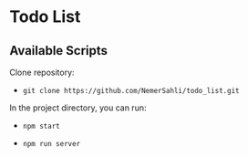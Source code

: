 # Todo List
## Available Scripts

Clone repository: 

- `git clone https://github.com/NemerSahli/todo_list.git`

In the project directory, you can run:

- `npm start`

- `npm run server`
